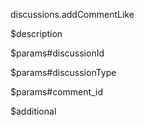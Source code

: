 discussions.addCommentLike

$description


$params#discussionId


$params#discussionType


$params#comment_id


$additional
